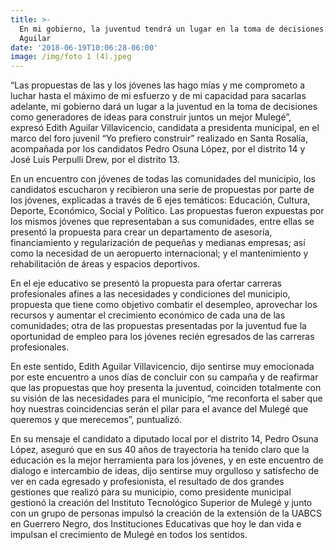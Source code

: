 ```yaml
---
title: >-
  En mi gobierno, la juventud tendrá un lugar en la toma de decisiones: Edith
  Aguilar
date: '2018-06-19T10:06:28-06:00'
image: /img/foto 1 (4).jpeg
---
```

“Las propuestas de las y los jóvenes las hago mías y me comprometo a luchar hasta el máximo de mi esfuerzo y de mi capacidad para sacarlas adelante, mi gobierno dará un lugar a la juventud en la toma de decisiones como generadores de ideas para construir juntos un mejor Mulegé”, expresó Edith Aguilar Villavicencio, candidata a presidenta municipal, en el marco del foro juvenil “Yo prefiero construir” realizado en Santa Rosalía, acompañada por los candidatos Pedro Osuna López, por el distrito 14 y José Luis Perpulli Drew, por el distrito 13.

En un encuentro con jóvenes de todas las comunidades del municipio, los candidatos escucharon y recibieron una serie de propuestas por parte de los jóvenes, explicadas a través de 6 ejes temáticos: Educación, Cultura, Deporte, Económico, Social y Político. Las propuestas fueron expuestas por los mismos jóvenes que representaban a sus comunidades, entre ellas se presentó la propuesta para crear un departamento de asesoría, financiamiento y regularización de pequeñas y medianas empresas; así como la necesidad de un aeropuerto internacional; y el mantenimiento y rehabilitación de áreas y espacios deportivos.

En el eje educativo se presentó la propuesta para ofertar carreras profesionales afines a las necesidades y condiciones del municipio, propuesta que tiene como objetivo combatir el desempleo, aprovechar los recursos y aumentar el crecimiento económico de cada una de las comunidades; otra de las propuestas presentadas por la juventud fue la oportunidad de empleo para los jóvenes recién egresados de las carreras profesionales.

En este sentido, Edith Aguilar Villavicencio, dijo sentirse muy emocionada por este encuentro a unos días de concluir con su campaña y de reafirmar que las propuestas que hoy presenta la juventud, coinciden totalmente con su visión de las necesidades para el municipio, “me reconforta el saber que hoy nuestras coincidencias serán el pilar para el avance del Mulegé que queremos y que merecemos”, puntualizó.



En su mensaje el candidato a diputado local por el distrito 14, Pedro Osuna López, aseguró que en sus 40 años de trayectoria ha tenido claro que la educación es la mejor herramienta para los jóvenes, y en este encuentro de dialogo e intercambio de ideas, dijo sentirse muy orgulloso y satisfecho de ver en cada egresado y profesionista, el resultado de dos grandes gestiones que realizó para su municipio, como presidente municipal gestionó la creación del Instituto Tecnológico Superior de Mulegé y junto con un grupo de personas impulsó la creación de la extensión de la UABCS en Guerrero Negro, dos Instituciones Educativas que hoy le dan vida e impulsan el crecimiento de Mulegé en todos los sentidos.
